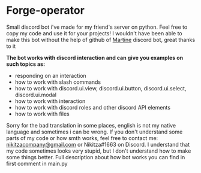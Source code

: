 # Forge-operator
Small discord bot i've made for my friend's server on python.
Feel free to copy my code and use it for your projects! 
I wouldn't have been able to make this bot without the help of github of [Martine](https://github.com/MartineBot) discord bot, great thanks to it

**The bot works with discord interaction and can give you examples on such topics as:**
- responding on an interaction
- how to work with slash commands
- how to work with discord.ui.view, discord.ui.button, discord.ui.select, discord.ui.modal
- how to work with interaction
- how to work with discord roles and other discord API elements
- how to work with files

Sorry for the bad translation in some places, english is not my native language and sometimes i can be wrong.
If you don't understand some parts of my code or how smth works, feel free to contact me: nikitzacompany@gmail.com or Nikitza#1663 on Discord.
I understand that my code sometimes looks very stupid, but I don't understand how to make some things better.
Full description about how bot works you can find in first comment in main.py
